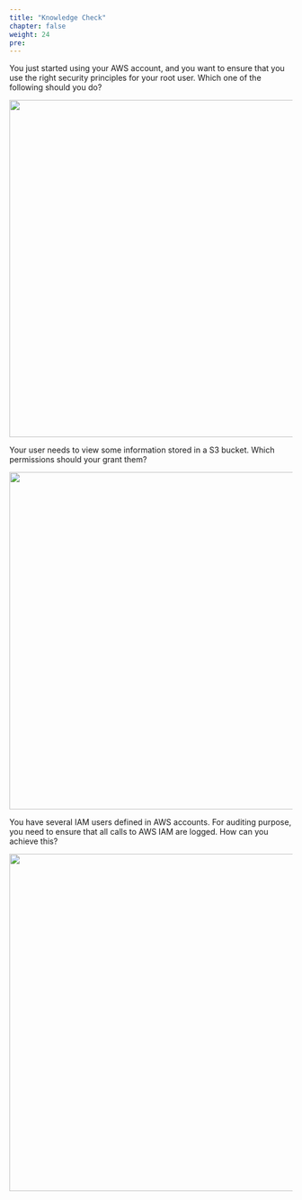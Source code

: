 ```yaml
---
title: "Knowledge Check"
chapter: false
weight: 24
pre: 
---
```



You just started using your AWS account, and you want to ensure that you use the right security principles for your root user. Which one of the following should you do?

<img src='/images/encryption_q1.png' width='600px'>

Your user needs to view some information stored in a S3 bucket. Which permissions should your grant them?

<img src='/images/encryption_q2.png' width='600px'>

You have several IAM users defined in AWS accounts. For auditing purpose, you need to ensure that all calls to AWS IAM are logged. How can you achieve this?

<img src='/images/encryption_q3.png' width='600px'>
